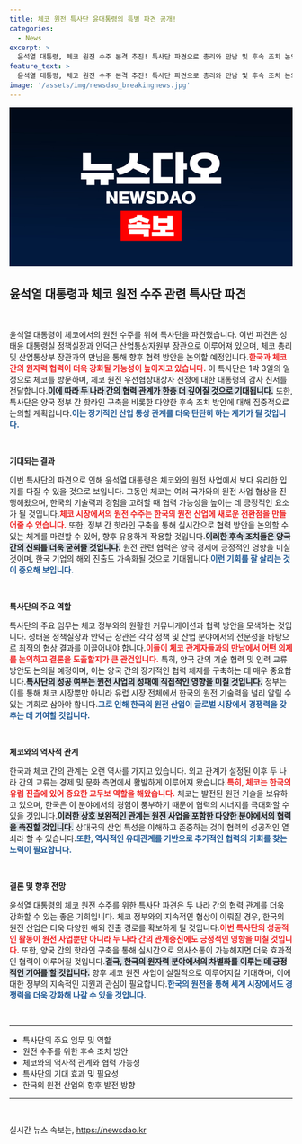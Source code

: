 ```yaml
---
title: 체코 원전 특사단 윤대통령의 특별 파견 공개!
categories:
  - News
excerpt: >
  윤석열 대통령, 체코 원전 수주 본격 추진! 특사단 파견으로 총리와 만남 및 후속 조치 논의 예고. 체코와의 협력 강화가 기대된다!
feature_text: >
  윤석열 대통령, 체코 원전 수주 본격 추진! 특사단 파견으로 총리와 만남 및 후속 조치 논의 예고. 체코와의 협력 강화가 기대된다!
image: '/assets/img/newsdao_breakingnews.jpg'
---
```


<p><img src="/assets/img/newsdao_breakingnews.jpg" alt="cryptoinkorea 속보" /></p>

<h2 data-ke-size="size26">윤석열 대통령과 체코 원전 수주 관련 특사단 파견</h2>

<p data-ke-size="size16">&nbsp;</p>

<p data-ke-size="size16">윤석열 대통령이 체코에서의 원전 수주를 위해 특사단을 파견했습니다. 이번 파견은 성태윤 대통령실 정책실장과 안덕근 산업통상자원부 장관으로 이루어져 있으며, 체코 총리 및 산업통상부 장관과의 만남을 통해 향후 협력 방안을 논의할 예정입니다.<b><span style="color: #ee2323;">한국과 체코 간의 원자력 협력이 더욱 강화될 가능성이 높아지고 있습니다.</span></b> 이 특사단은 1박 3일의 일정으로 체코를 방문하며, 체코 원전 우선협상대상자 선정에 대한 대통령의 감사 친서를 전달합니다.<b><span style="background-color: #21538527;">이에 따라 두 나라 간의 협력 관계가 한층 더 깊어질 것으로 기대됩니다.</span></b> 또한, 특사단은 양국 정부 간 핫라인 구축을 비롯한 다양한 후속 조치 방안에 대해 집중적으로 논의할 계획입니다.<b><span style="color: #1a5490;">이는 장기적인 산업 통상 관계를 더욱 탄탄히 하는 계기가 될 것입니다.</span></b> </p>

<p data-ke-size="size16">&nbsp;</p>

<p><strong>기대되는 결과</strong></p>

<p data-ke-size="size16">이번 특사단의 파견으로 인해 윤석열 대통령은 체코와의 원전 사업에서 보다 유리한 입지를 다질 수 있을 것으로 보입니다. 그동안 체코는 여러 국가와의 원전 사업 협상을 진행해왔으며, 한국의 기술력과 경험을 고려할 때 협력 가능성을 높이는 데 긍정적인 요소가 될 것입니다.<b><span style="color: #ee2323;">체코 시장에서의 원전 수주는 한국의 원전 산업에 새로운 전환점을 만들어줄 수 있습니다.</span></b> 또한, 정부 간 핫라인 구축을 통해 실시간으로 협력 방안을 논의할 수 있는 체계를 마련할 수 있어, 향후 유용하게 작용할 것입니다.<b><span style="background-color: #21538527;">이러한 후속 조치들은 양국 간의 신뢰를 더욱 굳혀줄 것입니다.</span></b> 원전 관련 협력은 양국 경제에 긍정적인 영향을 미칠 것이며, 한국 기업의 해외 진출도 가속화될 것으로 기대됩니다.<b><span style="color: #1a5490;">이런 기회를 잘 살리는 것이 중요해 보입니다.</span></b></p>

<p data-ke-size="size16">&nbsp;</p>

<p><strong>특사단의 주요 역할</strong></p>

<p data-ke-size="size16">특사단의 주요 임무는 체코 정부와의 원활한 커뮤니케이션과 협력 방안을 모색하는 것입니다. 성태윤 정책실장과 안덕근 장관은 각각 정책 및 산업 분야에서의 전문성을 바탕으로 최적의 협상 결과를 이끌어내야 합니다.<b><span style="color: #ee2323;">이들이 체코 관계자들과의 만남에서 어떤 의제를 논의하고 결론을 도출할지가 큰 관건입니다.</span></b> 특히, 양국 간의 기술 협력 및 인력 교류 방안도 논의될 예정이며, 이는 양국 간의 장기적인 협력 체제를 구축하는 데 매우 중요합니다.<b><span style="background-color: #21538527;">특사단의 성공 여부는 원전 사업의 성패에 직접적인 영향을 미칠 것입니다.</span></b> 정부는 이를 통해 체코 시장뿐만 아니라 유럽 시장 전체에서 한국의 원전 기술력을 널리 알릴 수 있는 기회로 삼아야 합니다.<b><span style="color: #1a5490;">그로 인해 한국의 원전 산업이 글로벌 시장에서 경쟁력을 갖추는 데 기여할 것입니다.</span></b></p>

<p data-ke-size="size16">&nbsp;</p>

<p><strong>체코와의 역사적 관계</strong></p>

<p data-ke-size="size16">한국과 체코 간의 관계는 오랜 역사를 가지고 있습니다. 외교 관계가 설정된 이후 두 나라 간의 교류는 경제 및 문화 측면에서 활발하게 이루어져 왔습니다.<b><span style="color: #ee2323;">특히, 체코는 한국의 유럽 진출에 있어 중요한 교두보 역할을 해왔습니다.</span></b> 체코는 발전된 원전 기술을 보유하고 있으며, 한국은 이 분야에서의 경험이 풍부하기 때문에 협력의 시너지를 극대화할 수 있을 것입니다.<b><span style="background-color: #21538527;">이러한 상호 보완적인 관계는 원전 사업을 포함한 다양한 분야에서의 협력을 촉진할 것입니다.</span></b> 상대국의 산업 특성을 이해하고 존중하는 것이 협력의 성공적인 열쇠라 할 수 있습니다.<b><span style="color: #1a5490;">또한, 역사적인 유대관계를 기반으로 추가적인 협력의 기회를 찾는 노력이 필요합니다.</span></b></p>

<p data-ke-size="size16">&nbsp;</p>

<p><strong>결론 및 향후 전망</strong></p>

<p data-ke-size="size16">윤석열 대통령의 체코 원전 수주를 위한 특사단 파견은 두 나라 간의 협력 관계를 더욱 강화할 수 있는 좋은 기회입니다. 체코 정부와의 지속적인 협상이 이뤄질 경우, 한국의 원전 산업은 더욱 다양한 해외 진출 경로를 확보하게 될 것입니다.<b><span style="color: #ee2323;">이번 특사단의 성공적인 활동이 원전 사업뿐만 아니라 두 나라 간의 관계증진에도 긍정적인 영향을 미칠 것입니다.</span></b> 또한, 양국 간의 핫라인 구축을 통해 실시간으로 의사소통이 가능해지면 더욱 효과적인 협력이 이루어질 것입니다.<b><span style="background-color: #21538527;">결국, 한국의 원자력 분야에서의 차별화를 이루는 데 긍정적인 기여를 할 것입니다.</span></b> 향후 체코 원전 사업이 실질적으로 이루어지길 기대하며, 이에 대한 정부의 지속적인 지원과 관심이 필요합니다.<b><span style="color: #1a5490;">한국의 원전을 통해 세계 시장에서도 경쟁력을 더욱 강화해 나갈 수 있을 것입니다.</span></b></p>

<p data-ke-size="size16">&nbsp;</p>

<hr/>

<ul>
    <li>특사단의 주요 임무 및 역할</li>
    <li>원전 수주를 위한 후속 조치 방안</li>
    <li>체코와의 역사적 관계와 협력 가능성</li>
    <li>특사단의 기대 효과 및 필요성</li>
    <li>한국의 원전 산업의 향후 발전 방향</li>
</ul>

<hr/>

<p data-ke-size="size16">&nbsp;</p>
실시간 뉴스 속보는, <a href="https://newsdao.kr" rel="dofollow">https://newsdao.kr</a>


